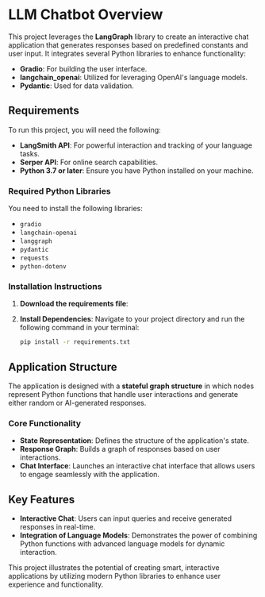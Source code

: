 # LLM Chatbot Overview

This project leverages the **LangGraph** library to create an interactive chat application that generates responses based on predefined constants and user input. It integrates several Python libraries to enhance functionality:

- **Gradio**: For building the user interface.
- **langchain_openai**: Utilized for leveraging OpenAI's language models.
- **Pydantic**: Used for data validation.

## Requirements

To run this project, you will need the following:

- **LangSmith API**: For powerful interaction and tracking of your language tasks.
- **Serper API**: For online search capabilities.
- **Python 3.7 or later**: Ensure you have Python installed on your machine.

### Required Python Libraries

You need to install the following libraries:

- `gradio`
- `langchain-openai`
- `langgraph`
- `pydantic`
- `requests`
- `python-dotenv`


### Installation Instructions

1. **Download the requirements file**:

2. **Install Dependencies**:
   Navigate to your project directory and run the following command in your terminal:
   ```bash
   pip install -r requirements.txt
   ```

## Application Structure

The application is designed with a **stateful graph structure** in which nodes represent Python functions that handle user interactions and generate either random or AI-generated responses. 

### Core Functionality

- **State Representation**: Defines the structure of the application's state.
- **Response Graph**: Builds a graph of responses based on user interactions.
- **Chat Interface**: Launches an interactive chat interface that allows users to engage seamlessly with the application.

## Key Features

- **Interactive Chat**: Users can input queries and receive generated responses in real-time.
- **Integration of Language Models**: Demonstrates the power of combining Python functions with advanced language models for dynamic interaction.

This project illustrates the potential of creating smart, interactive applications by utilizing modern Python libraries to enhance user experience and functionality.
